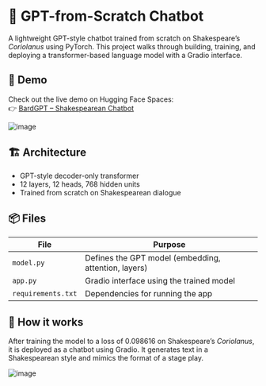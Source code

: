 # 🧠 GPT-from-Scratch Chatbot

A lightweight GPT-style chatbot trained from scratch on Shakespeare’s *Coriolanus* using PyTorch. This project walks through building, training, and deploying a transformer-based language model with a Gradio interface.

## 🚀 Demo

Check out the live demo on Hugging Face Spaces:  
👉 [BardGPT – Shakespearean Chatbot](https://huggingface.co/spaces/dhruv78/GPT-124M-ScratchBot)

![image](https://github.com/user-attachments/assets/b31cfdcd-b5a1-4ae9-b29f-2af6b4c404c4)


## 🏗️ Architecture

- GPT-style decoder-only transformer
- 12 layers, 12 heads, 768 hidden units
- Trained from scratch on Shakespearean dialogue

## 📦 Files

| File         | Purpose                                     |
|--------------|---------------------------------------------|
| `model.py`   | Defines the GPT model (embedding, attention, layers) |
| `app.py`     | Gradio interface using the trained model    |
| `requirements.txt` | Dependencies for running the app      |

## 💬 How it works

After training the model to a loss of 0.098616 on Shakespeare’s *Coriolanus*, it is deployed as a chatbot using Gradio. It generates text in a Shakespearean style and mimics the format of a stage play.

![image](https://github.com/user-attachments/assets/00875945-5bad-4ee7-bd82-2667a5cfc001)

